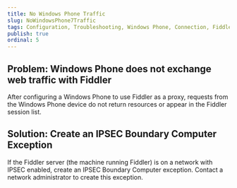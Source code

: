 ```yaml
---
title: No Windows Phone Traffic
slug: NoWindowsPhone7Traffic
tags: Configuration, Troubleshooting, Windows Phone, Connection, Fiddler Echo Service, Wi-Fi
publish: true
ordinal: 5
---
```


Problem: Windows Phone does not exchange web traffic with Fiddler
-------------------------------------------------------------------

After configuring a Windows Phone to use Fiddler as a proxy, requests from the Windows Phone device do not return resources or appear in the Fiddler session list.

Solution: Create an IPSEC Boundary Computer Exception
-----------------------------------------------------

If the Fiddler server (the machine running Fiddler) is on a network with IPSEC enabled, create an IPSEC Boundary Computer exception. Contact a network administrator to create this exception.

